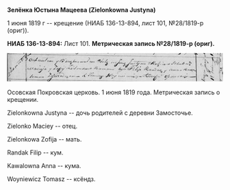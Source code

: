 **Зелёнка Юстына Мацеева (Zielonkowna Justyna)**

1 июня 1819 г -- крещение (НИАБ 136-13-894, лист 101, №28/1819-р
(ориг)).

**НИАБ 136-13-894:** Лист 101. **Метрическая запись №28/1819-р (ориг).**

![](./media/d8a264ed73206dc6b0e75c021705756164734e28.png)

Осовская Покровская церковь. 1 июня 1819 года. Метрическая запись о
крещении.

Zielonkowna Justyna -- дочь родителей с деревни Замосточье.

Zielonko Maciey -- отец.

Zielonkowa Zofija -- мать.

Randak Filip -- кум.

Kawalowna Anna -- кума.

Woyniewicz Tomasz -- ксёндз.
